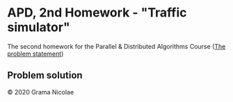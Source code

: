 # APD, 2nd Homework - "Traffic simulator"

The second homework for the Parallel & Distributed Algorithms Course ([The problem statement](tema%202%20-%20enunt.pdf))

## Problem solution

© 2020 Grama Nicolae
